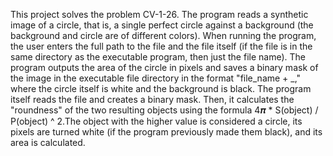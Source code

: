 This project solves the problem CV-1-26. The program reads a synthetic image of a circle, that is, a single perfect circle against a background (the background and circle are of different colors). When running the program, the user enters the full path to the file and the file itself (if the file is in the same directory as the executable program, then just the file name). The program outputs the area of ​​the circle in pixels and saves a binary mask of the image in the executable file directory in the format "file_name + _," where the circle itself is white and the background is black. The program itself reads the file and creates a binary mask. Then, it calculates the "roundness" of the two resulting objects using the formula 4𝝅 * S(object) / P(object) ^ 2.The object with the higher value is considered a circle, its pixels are turned white (if the program previously made them black), and its area is calculated.
